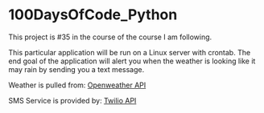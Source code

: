 # 100DaysOfCode_Python

This project is #35 in the course of the course I am following. 

This particular application will be run on a Linux server with 
crontab. The end goal of the application will alert you when the
weather is looking like it may rain by sending you a text message.

Weather is pulled from:
[Openweather API](https://openweathermap.org/api)

SMS Service is provided by:
[Twilio API](https://www.twilio.com/docs/api)